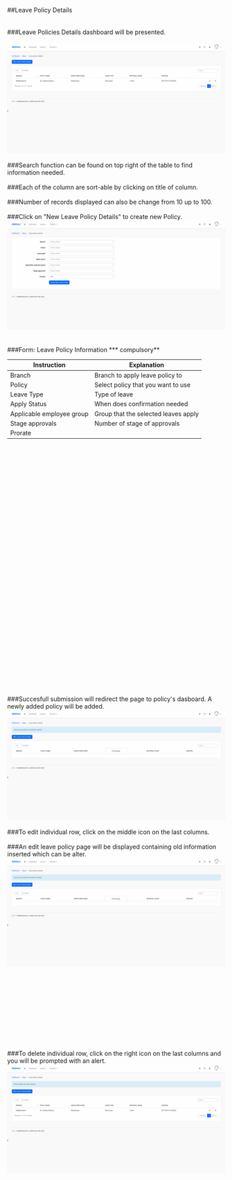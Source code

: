 ##Leave Policy Details
<br/>
<br/>
<br/>
###Leave Policies Details dashboard will be presented.
<br/>
<br/>
![Leave Policy Details Dashboard](/Images/Leave/leavepolicydetails_dashboard.png)
<br/>
<br/>
###Search function can be found on top right of the table to find information needed.
<br/>
<br/>
###Each of the column are sort-able by clicking on title of column.
<br/>
<br/>
###Number of records displayed can also be change from 10 up to 100.
<br/>
<br/>
###Click on "New Leave Policy Details" to create new Policy.
![New Leave Policy Details](/Images/Leave/leavepolicydetails_create.png)
<br/>
<br/>
<br/>
###Form: Leave Policy Information *** compulsory**

| Instruction  | Explanation |
| ------------- | ------------- |
| Branch | Branch to apply leave policy to |
| Policy | Select policy that you want to use |
| Leave Type | Type of leave |
| Apply Status | When does confirmation needed |
| Applicable employee group | Group that the selected leaves apply |
| Stage approvals | Number of stage of approvals |
| Prorate |  ||

<br/><br/>
<br/>
<br/>
<br/>
<br/>
<br/>
<br/>
<br/>
<br/>
<br/>
<br/>
<br/>
<br/>
<br/>
<br/>
<br/>
<br/>
<br/>
<br/>
<br/>
<br/>
<br/>
<br/>
<br/>
<br/>
<br/>
<br/>
<br/>
<br/>
<br/>
<br/>
<br/>
<br/>
###Succesfull submission will redirect the page to policy's dasboard. A newly added policy will be added.
![Success Leave Policy Details](/Images/Leave/leavepolicydetails_success.png)
<br/>
<br/>
###To edit individual row, click on the middle icon on the last columns.
<br/>
<br/>
###An edit leave policy page will be displayed containing old information inserted which can be alter.
![Success Leave Policy Details](/Images/Leave/leavepolicydetails_success.png)
<br/>
<br/>
<br/><br/><br/><br/><br/><br/>
<br/><br/><br/><br/>
###To delete individual row, click on the right icon on the last columns and you will be prompted with an alert.
![Delete Policy Details](/Images/Leave/leavepolicydetails_delete.png)
